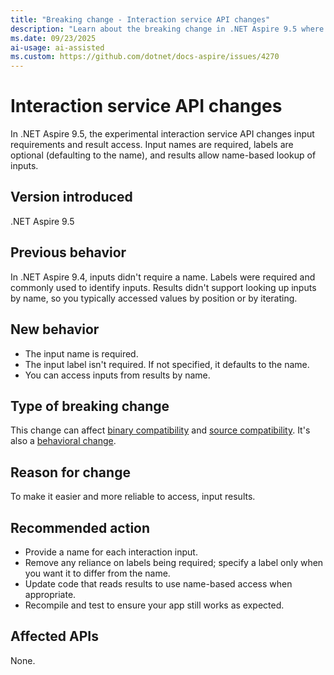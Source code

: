 ```yaml
---
title: "Breaking change - Interaction service API changes"
description: "Learn about the breaking change in .NET Aspire 9.5 where the interaction service API requires input names, makes labels optional, and enables name-based access to results."
ms.date: 09/23/2025
ai-usage: ai-assisted
ms.custom: https://github.com/dotnet/docs-aspire/issues/4270
---
```


# Interaction service API changes

In .NET Aspire 9.5, the experimental interaction service API changes input requirements and result access. Input names are required, labels are optional (defaulting to the name), and results allow name-based lookup of inputs.

## Version introduced

.NET Aspire 9.5

## Previous behavior

In .NET Aspire 9.4, inputs didn't require a name. Labels were required and commonly used to identify inputs. Results didn't support looking up inputs by name, so you typically accessed values by position or by iterating.

## New behavior

- The input name is required.
- The input label isn't required. If not specified, it defaults to the name.
- You can access inputs from results by name.

## Type of breaking change

This change can affect [binary compatibility](../categories.md#binary-compatibility) and [source compatibility](../categories.md#source-compatibility). It's also a [behavioral change](../categories.md#behavioral-change).

## Reason for change

To make it easier and more reliable to access, input results.

## Recommended action

- Provide a name for each interaction input.
- Remove any reliance on labels being required; specify a label only when you want it to differ from the name.
- Update code that reads results to use name-based access when appropriate.
- Recompile and test to ensure your app still works as expected.

## Affected APIs

None.
